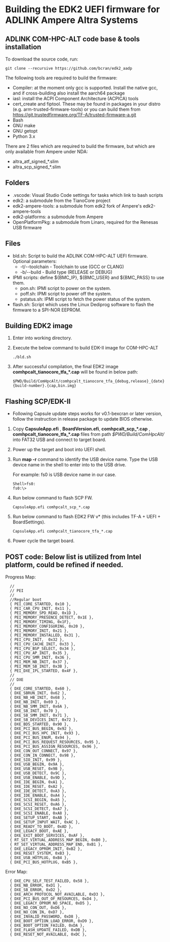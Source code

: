 # Building the EDK2 UEFI firmware for ADLINK Ampere Altra Systems

## ADLINK COM-HPC-ALT code base & tools installation

To download the source code, run:
```
git clone --recursive https://github.com/bcran/edk2_aadp
```

The following tools are required to build the firmware:
  * Compiler: at the moment only gcc is supported. Install the native gcc, and if cross-building also install the aarch64 package
  * iasl: install the ACPI Component Architecture (ACPICA) tools
  * cert_create and fiptool. These may be found in packages in your distro (e.g. arm-trusted-firmware-tools) or you
    can build them from https://git.trustedfirmware.org/TF-A/trusted-firmware-a.git
  * Bash
  * GNU make
  * GNU getopt
  * Python 3.x

There are 2 files which are required to build the firmware, but which are only available from Ampere under NDA:
  * altra_atf_signed_\*.slim
  * altra_scp_signed_\*.slim

## Folders
* .vscode: Visual Studio Code settings for tasks which link to bash scripts
* edk2: a submodule from the TianoCore project
* edk2-ampere-tools: a submodule from edk2 fork of Ampere's edk2-ampere-tools
* edk2-platforms: a submodule from Ampere
* OpenPlatformPkg: a submodule from Linaro, required for the Renesas USB firmware
  
## Files
* bld.sh: Script to build the ADLINK COM-HPC-ALT UEFI firmware.
  Optional parameters:
  * -t/--toolchain - Toolchain to use (GCC or CLANG)
  * -b/--build - Build type (RELEASE or DEBUG)
* IPMI scripts: define ${BMC\_IP}, ${BMC\_USER} and ${BMC\_PASS} to use them.
  * pon.sh: IPMI script to power on the system.
  * poff.sh: IPMI script to power off the system.
  * pstatus.sh: IPMI script to fetch the power status of the system.
* flash.sh: Script which uses the Linux Dediprog software to flash the firmware to a SPI-NOR EEPROM.

## Building EDK2 image

1. Enter into working directory.

2. Execute the below command to build EDK-II image for COM-HPC-ALT

   ```
   ./bld.sh
   ```

3. After successful compilation, the final EDK2 image **comhpcalt_tianocore_tfa_*.cap** will be found in below path:

   ```
   $PWD/Build/ComHpcAlt/comhpcalt_tianocore_tfa_{debug,release}_{date}-{build-number}.{cap,bin.img}
   ```

## Flashing SCP/EDK-II
* Following Capsule update steps works for v0.1-bexcran or later version, follow the instruction in release package to update BIOS otherwise.

1. Copy **CapsuleApp.efi** , **BoardVersion.efi**, **comhpcalt_scp_*.cap** , **comhpcalt_tianocore_tfa_*.cap** files from path *$PWD/Build/ComHpcAlt/* into FAT32 USB and connect to target board.

2. Power up the target and boot into UEFI shell. 

3. Run **map -r** command to identify the USB device name. Type the USB device name in the shell to enter into to the USB drive.

   For example: fs0 is USB device name in our case.

   ```
   Shell>fs0:
   fs0:\>
   ```

4. Run below command to flash SCP FW.

   ```
   CapsuleApp.efi comhpcalt_scp_*.cap
   ```

5. Run below command to flash EDK2 FW v* (this includes TF-A + UEFI + BoardSettings).

   ```
   CapsuleApp.efi comhpcalt_tianocore_tfa_*.cap
   ```

6. Power cycle the target board.

## POST code: Below list is utilized from Intel platform, could be refined if needed.
Progress Map:
```
  //
  // PEI
  //
  //Regular boot
  { PEI_CORE_STARTED, 0x10 },
  { PEI_CAR_CPU_INIT, 0x11 },
  { PEI_MEMORY_SPD_READ, 0x1D },
  { PEI_MEMORY_PRESENCE_DETECT, 0x1E },
  { PEI_MEMORY_TIMING, 0x1F},
  { PEI_MEMORY_CONFIGURING, 0x20 },
  { PEI_MEMORY_INIT, 0x21 },
  { PEI_MEMORY_INSTALLED, 0x31 },
  { PEI_CPU_INIT,  0x32 },
  { PEI_CPU_CACHE_INIT, 0x33 },
  { PEI_CPU_BSP_SELECT, 0x34 },
  { PEI_CPU_AP_INIT, 0x35 },
  { PEI_CPU_SMM_INIT, 0x36 },
  { PEI_MEM_NB_INIT, 0x37 },
  { PEI_MEM_SB_INIT, 0x3B },
  { PEI_DXE_IPL_STARTED, 0x4F },
  //
  // DXE
  //
  { DXE_CORE_STARTED, 0x60 },
  { DXE_SBRUN_INIT, 0x62 },
  { DXE_NB_HB_INIT, 0x68 },
  { DXE_NB_INIT, 0x69 },
  { DXE_NB_SMM_INIT, 0x6A },
  { DXE_SB_INIT, 0x70 },
  { DXE_SB_SMM_INIT, 0x71 },
  { DXE_SB_DEVICES_INIT, 0x72 },
  { DXE_BDS_STARTED, 0x90 },
  { DXE_PCI_BUS_BEGIN, 0x92 },
  { DXE_PCI_BUS_HPC_INIT, 0x93 },
  { DXE_PCI_BUS_ENUM, 0x94 },
  { DXE_PCI_BUS_REQUEST_RESOURCES, 0x95 },
  { DXE_PCI_BUS_ASSIGN_RESOURCES, 0x96 },
  { DXE_CON_OUT_CONNECT, 0x97 },
  { DXE_CON_IN_CONNECT, 0x98 },
  { DXE_SIO_INIT, 0x99 },
  { DXE_USB_BEGIN, 0x9A },
  { DXE_USB_RESET, 0x9B },
  { DXE_USB_DETECT, 0x9C },
  { DXE_USB_ENABLE, 0x9D },
  { DXE_IDE_BEGIN, 0xA1 },
  { DXE_IDE_RESET, 0xA2 },
  { DXE_IDE_DETECT, 0xA3 },
  { DXE_IDE_ENABLE, 0xA4 },
  { DXE_SCSI_BEGIN, 0xA5 },
  { DXE_SCSI_RESET, 0xA6 },
  { DXE_SCSI_DETECT, 0xA7 },
  { DXE_SCSI_ENABLE, 0xA8 },
  { DXE_SETUP_START, 0xAB },
  { DXE_SETUP_INPUT_WAIT, 0xAC },
  { DXE_READY_TO_BOOT, 0xAD },
  { DXE_LEGACY_BOOT, 0xAE },
  { DXE_EXIT_BOOT_SERVICES, 0xAF },
  { RT_SET_VIRTUAL_ADDRESS_MAP_BEGIN, 0xB0 },
  { RT_SET_VIRTUAL_ADDRESS_MAP_END, 0xB1 },
  { DXE_LEGACY_OPROM_INIT, 0xB2 },
  { DXE_RESET_SYSTEM, 0xB3 },
  { DXE_USB_HOTPLUG, 0xB4 },
  { DXE_PCI_BUS_HOTPLUG, 0xB5 },
```

Error Map:
```
  { DXE_CPU_SELF_TEST_FAILED, 0x58 },
  { DXE_NB_ERROR, 0xD1 },
  { DXE_SB_ERROR, 0xD2 },
  { DXE_ARCH_PROTOCOL_NOT_AVAILABLE, 0xD3 },
  { DXE_PCI_BUS_OUT_OF_RESOURCES, 0xD4 },
  { DXE_LEGACY_OPROM_NO_SPACE, 0xD5 },
  { DXE_NO_CON_OUT, 0xD6 },
  { DXE_NO_CON_IN, 0xD7 },
  { DXE_INVALID_PASSWORD, 0xD8 },
  { DXE_BOOT_OPTION_LOAD_ERROR, 0xD9 },
  { DXE_BOOT_OPTION_FAILED, 0xDA },
  { DXE_FLASH_UPDATE_FAILED, 0xDB },
  { DXE_RESET_NOT_AVAILABLE, 0xDC },
```

